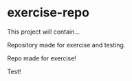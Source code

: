 # exercise-repo
This project will contain...

Repository made for exercise and testing.

Repo made for exercise!

Test!




